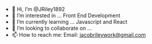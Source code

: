 - 👋 Hi, I’m @JRiley1892
- 👀 I’m interested in ... Front End Development
- 🌱 I’m currently learning ... Javascript and React
- 💞️ I’m looking to collaborate on ...
- 📫 How to reach me: Email: jacobrileywork@gmail.com

<!---
JRiley1892/JRiley1892 is a ✨ special ✨ repository because its `README.md` (this file) appears on your GitHub profile.
You can click the Preview link to take a look at your changes.
--->
